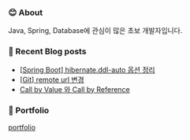 ### 😊 About 
Java, Spring, Database에 관심이 많은 초보 개발자입니다.


### 📕 Recent Blog posts
<!-- BLOG-POST-LIST:START -->
- [[Spring Boot] hibernate.ddl-auto 옵션 정리](https://kingpiggylab.tistory.com/327)
- [[Git] remote url 변경](https://kingpiggylab.tistory.com/326)
- [Call by Value 와 Call by Reference](https://kingpiggylab.tistory.com/325)
<!-- BLOG-POST-LIST:END -->

### 📄 Portfolio

<a href="https://kingpiggy.github.io/resume/" target="_blank">portfolio</a>

<!--
**HoonDragonite/HoonDragonite** is a ✨ _special_ ✨ repository because its `README.md` (this file) appears on your GitHub profile.

Here are some ideas to get you started:

- 🔭 I’m currently working on ...
- 🌱 I’m currently learning ...
- 👯 I’m looking to collaborate on ...
- 🤔 I’m looking for help with ...
- 💬 Ask me about ...
- 📫 How to reach me: ...
- 😄 Pronouns: ...
- ⚡ Fun fact: ...
-->
